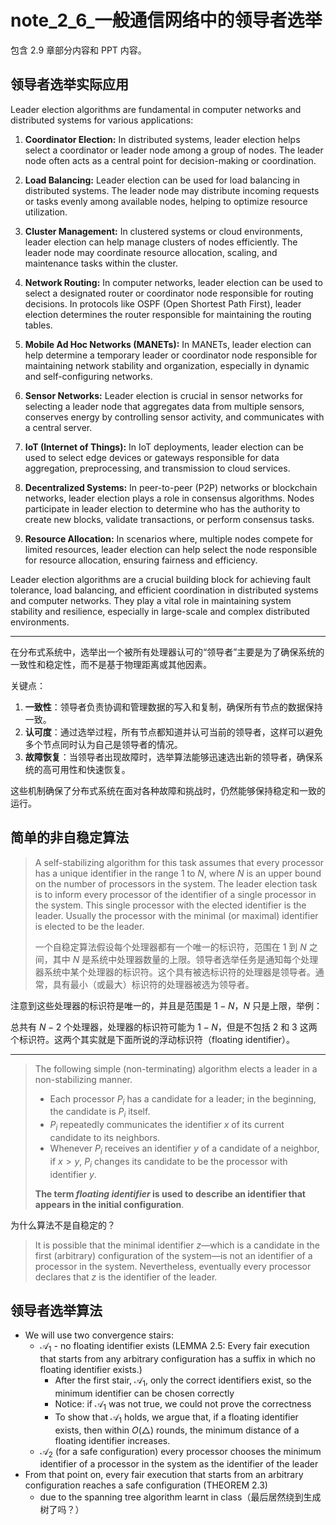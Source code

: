 # note_2_6_一般通信网络中的领导者选举

包含 2.9 章部分内容和 PPT 内容。

## 领导者选举实际应用

Leader election algorithms are fundamental in computer networks and distributed systems for various applications:

1. **Coordinator Election:** In distributed systems, leader election helps select a coordinator or leader node among a group of nodes. The leader node often acts as a central point for decision-making or coordination.

2. **Load Balancing:** Leader election can be used for load balancing in distributed systems. The leader node may distribute incoming requests or tasks evenly among available nodes, helping to optimize resource utilization.

3. **Cluster Management:** In clustered systems or cloud environments, leader election can help manage clusters of nodes efficiently. The leader node may coordinate resource allocation, scaling, and maintenance tasks within the cluster.

4. **Network Routing:** In computer networks, leader election can be used to select a designated router or coordinator node responsible for routing decisions. In protocols like OSPF (Open Shortest Path First), leader election determines the router responsible for maintaining the routing tables.

5. **Mobile Ad Hoc Networks (MANETs):** In MANETs, leader election can help determine a temporary leader or coordinator node responsible for maintaining network stability and organization, especially in dynamic and self-configuring networks.

6. **Sensor Networks:** Leader election is crucial in sensor networks for selecting a leader node that aggregates data from multiple sensors, conserves energy by controlling sensor activity, and communicates with a central server.

7. **IoT (Internet of Things):** In IoT deployments, leader election can be used to select edge devices or gateways responsible for data aggregation, preprocessing, and transmission to cloud services.

8. **Decentralized Systems:** In peer-to-peer (P2P) networks or blockchain networks, leader election plays a role in consensus algorithms. Nodes participate in leader election to determine who has the authority to create new blocks, validate transactions, or perform consensus tasks.

9. **Resource Allocation:** In scenarios where, multiple nodes compete for limited resources, leader election can help select the node responsible for resource allocation, ensuring fairness and efficiency.

Leader election algorithms are a crucial building block for achieving fault tolerance, load balancing, and efficient coordination in distributed systems and computer networks. They play a vital role in maintaining system stability and resilience, especially in large-scale and complex distributed environments.

---

在分布式系统中，选举出一个被所有处理器认可的“领导者”主要是为了确保系统的一致性和稳定性，而不是基于物理距离或其他因素。

关键点：

1. **一致性**：领导者负责协调和管理数据的写入和复制，确保所有节点的数据保持一致。
2. **认可度**：通过选举过程，所有节点都知道并认可当前的领导者，这样可以避免多个节点同时认为自己是领导者的情况。
3. **故障恢复**：当领导者出现故障时，选举算法能够迅速选出新的领导者，确保系统的高可用性和快速恢复。

这些机制确保了分布式系统在面对各种故障和挑战时，仍然能够保持稳定和一致的运行。

## 简单的非自稳定算法

> A self-stabilizing algorithm for this task assumes that every processor has a unique identifier in the range 1 to $N$, where $N$ is an upper bound on the number of processors in the system. The leader election task is to inform every processor of the identifier of a single processor in the system. This single processor with the elected identifier is the leader. Usually the processor with the minimal (or maximal) identifier is elected to be the leader.
>
> 一个自稳定算法假设每个处理器都有一个唯一的标识符，范围在 1 到 $N$ 之间，其中 $N$ 是系统中处理器数量的上限。领导者选举任务是通知每个处理器系统中某个处理器的标识符。这个具有被选标识符的处理器是领导者。通常，具有最小（或最大）标识符的处理器被选为领导者。

注意到这些处理器的标识符是唯一的，并且是范围是 $1 - N$，$N$ 只是上限，举例：

总共有 $N-2$ 个处理器，处理器的标识符可能为 $1 - N$，但是不包括 2 和 3 这两个标识符。这两个其实就是下面所说的浮动标识符（floating identifier）。

---

> The following simple (non-terminating) algorithm elects a leader in a non-stabilizing manner.
>
> - Each processor $P_i$ has a candidate for a leader; in the beginning, the candidate is $P_i$ itself.
> - $P_i$ repeatedly communicates the identifier $x$ of its current candidate to its neighbors.
> - Whenever $P_i$ receives an identifier $y$ of a candidate of a neighbor, if $x > y$, $P_i$ changes its candidate to be the processor with identifier $y$.
>
>**The term *floating identifier* is used to describe an identifier that appears in the initial configuration**.

为什么算法不是自稳定的？

> It is possible that the minimal identifier $z$—which is a candidate in the first (arbitrary) configuration of the system—is not an identifier of a processor in the system. Nevertheless, eventually every processor declares that $z$ is the identifier of the leader.

## 领导者选举算法

- We will use two convergence stairs:
  - $\mathcal{A}_1$ - no floating identifier exists (LEMMA 2.5: Every fair execution that starts from any arbitrary configuration has a suffix in which no floating identifier exists.)
    - After the first stair, $\mathcal{A}_1$, only the correct identifiers exist, so the minimum identifier can be chosen correctly
    - Notice: if $\mathcal{A}_1$ was not true, we could not prove the correctness
    - To show that $\mathcal{A}_1$ holds, we argue that, if a floating identifier exists, then within $O(\triangle)$ rounds, the minimum distance of a floating identifier increases.
  - $\mathcal{A}_2$ (for a safe configuration) every processor chooses the minimum identifier of a processor in the system as the identifier of the leader
- From that point on, every fair execution that starts from an arbitrary configuration reaches a safe configuration (THEOREM 2.3)
  - due to the spanning tree algorithm learnt in class（最后居然绕到生成树了吗？）
